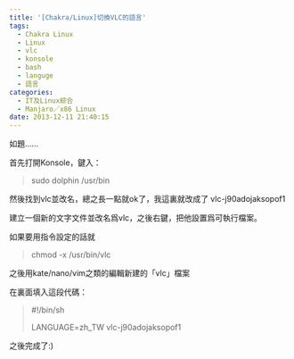 ```yaml
---
title: '[Chakra/Linux]切換VLC的語言'
tags:
  - Chakra Linux
  - Linux
  - vlc
  - konsole
  - bash
  - languge
  - 語言
categories:
  - IT及Linux綜合
  - Manjaro／x86 Linux
date: 2013-12-11 21:40:15
---
```


如題……

首先打開Konsole，鍵入：

> sudo dolphin /usr/bin

然後找到vlc並改名，總之長一點就ok了，我這裏就改成了 vlc-j90adojaksopof1

[](http://blog.lenchan139.com/wp-content/uploads/2013/12/2013-12-11-201208_1366x768_scrot.png)

建立一個新的文字文件並改名爲vlc，之後右鍵，把他設置爲可執行檔案。

如果要用指令設定的話就

> chmod -x /usr/bin/vlc

[](http://blog.lenchan139.com/wp-content/uploads/2013/12/2013-12-11-201321_1366x768_scrot.png)

之後用kate/nano/vim之類的編輯新建的「vlc」檔案

在裏面填入這段代碼：

> #!/bin/sh
>
> LANGUAGE=zh_TW vlc-j90adojaksopof1

[](http://blog.lenchan139.com/wp-content/uploads/2013/12/2013-12-11-213947_1366x768_scrot.png)

之後完成了:)

&nbsp;
